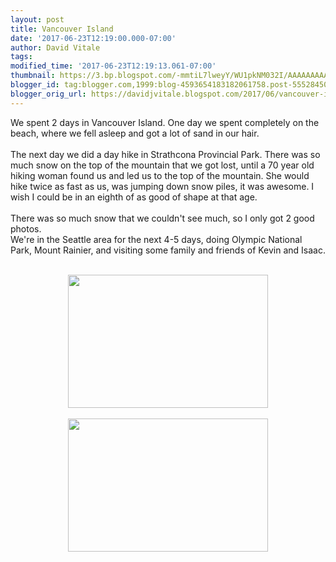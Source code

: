 ```yaml
---
layout: post
title: Vancouver Island
date: '2017-06-23T12:19:00.000-07:00'
author: David Vitale
tags: 
modified_time: '2017-06-23T12:19:13.061-07:00'
thumbnail: https://3.bp.blogspot.com/-mmtiL7lweyY/WU1pkNM032I/AAAAAAAAAw4/cK0b9hjjO4E-Mwq1n_7ck4IPUBCYJLk-wCLcBGAs/s72-c/IMG_5316_800x533.JPG
blogger_id: tag:blogger.com,1999:blog-4593654183182061758.post-5552845098583342813
blogger_orig_url: https://davidjvitale.blogspot.com/2017/06/vancouver-island.html
---
```


We spent 2 days in Vancouver Island. One day we spent completely on the beach, where we fell asleep and got a lot of sand in our hair.<br /><br />The next day we did a day hike in Strathcona Provincial Park. There was so much snow on the top of the mountain that we got lost, until a 70 year old hiking woman found us and led us to the top of the mountain. She would hike twice as fast as us, was jumping down snow piles, it was awesome. I wish I could be in an eighth of as good of shape at that age. <br /><br />There was so much snow that we couldn't see much, so I only got 2 good photos. <br />We're in the Seattle area for the next 4-5 days, doing Olympic National Park, Mount Rainier, and visiting some family and friends of Kevin and Isaac.<br /><br /><div class="separator" style="clear: both; text-align: center;"><a href="https://3.bp.blogspot.com/-mmtiL7lweyY/WU1pkNM032I/AAAAAAAAAw4/cK0b9hjjO4E-Mwq1n_7ck4IPUBCYJLk-wCLcBGAs/s1600/IMG_5316_800x533.JPG" imageanchor="1" style="margin-left: 1em; margin-right: 1em;"><img border="0" data-original-height="533" data-original-width="800" height="213" src="https://3.bp.blogspot.com/-mmtiL7lweyY/WU1pkNM032I/AAAAAAAAAw4/cK0b9hjjO4E-Mwq1n_7ck4IPUBCYJLk-wCLcBGAs/s320/IMG_5316_800x533.JPG" width="320" /></a></div><br /><div class="separator" style="clear: both; text-align: center;"><a href="https://3.bp.blogspot.com/-i0CVXT3uE78/WU1pl9cHcSI/AAAAAAAAAw8/U_IgrpDsSyw-tJgzxrp3wBjuNDCbGgDDwCLcBGAs/s1600/IMG_5311_800x533.JPG" imageanchor="1" style="margin-left: 1em; margin-right: 1em;"><img border="0" data-original-height="533" data-original-width="800" height="213" src="https://3.bp.blogspot.com/-i0CVXT3uE78/WU1pl9cHcSI/AAAAAAAAAw8/U_IgrpDsSyw-tJgzxrp3wBjuNDCbGgDDwCLcBGAs/s320/IMG_5311_800x533.JPG" width="320" /></a></div><br />
